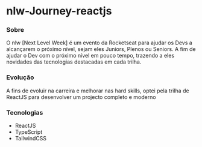 # nlw-Journey-reactjs

### Sobre
O nlw [Next Level Week] é um evento da Rocketseat para ajudar os Devs a alcançarem o próximo nível, sejam eles Juniors, Plenos ou Seniors. A fim de ajudar o Dev com o próximo nível em pouco tempo, trazendo a eles novidades das tecnologias destacadas em cada trilha.

### Evolução
A fins de evoluir na carreira e melhorar nas hard skills, optei pela trilha de ReactJS para desenvolver um projecto completo e moderno

### Tecnologias
- ReactJS
- TypeScript
- TailwindCSS
